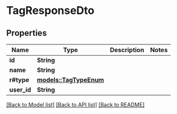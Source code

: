# TagResponseDto

## Properties

Name | Type | Description | Notes
------------ | ------------- | ------------- | -------------
**id** | **String** |  | 
**name** | **String** |  | 
**r#type** | [**models::TagTypeEnum**](TagTypeEnum.md) |  | 
**user_id** | **String** |  | 

[[Back to Model list]](../README.md#documentation-for-models) [[Back to API list]](../README.md#documentation-for-api-endpoints) [[Back to README]](../README.md)


